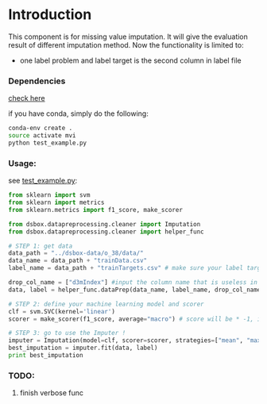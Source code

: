 # Introduction
This component is for missing value imputation. It will give the evaluation result of different imputation method. Now the functionality is limited to:

* one label problem and label target is the second column in label file

### Dependencies
[check here](environment.yml)

if you have conda, simply do the following:

```sh
conda-env create .
source activate mvi
python test_example.py
```

### Usage:
see [test_example.py](test_example.py): 

```python
from sklearn import svm
from sklearn import metrics
from sklearn.metrics import f1_score, make_scorer

from dsbox.datapreprocessing.cleaner import Imputation
from dsbox.datapreprocessing.cleaner import helper_func

# STEP 1: get data
data_path = "../dsbox-data/o_38/data/"
data_name = data_path + "trainData.csv"
label_name = data_path + "trainTargets.csv" # make sure your label target is in the second column of this file

drop_col_name = ["d3mIndex"] #input the column name that is useless in the dataset, eg. id-like column, name column, etc.
data, label = helper_func.dataPrep(data_name, label_name, drop_col_name)

# STEP 2: define your machine learning model and scorer
clf = svm.SVC(kernel='linear')
scorer = make_scorer(f1_score, average="macro") # score will be * -1, if greater_is_better is set to False

# STEP 3: go to use the Imputer !
imputer = Imputation(model=clf, scorer=scorer, strategies=["mean", "max", "min", "zero"])
best_imputation = imputer.fit(data, label)
print best_imputation

```


### TODO:
1. finish verbose func

